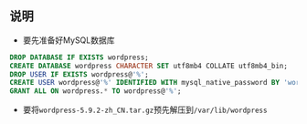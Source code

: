 ## 说明

* 要先准备好MySQL数据库

```sql
DROP DATABASE IF EXISTS wordpress;
CREATE DATABASE wordpress CHARACTER SET utf8mb4 COLLATE utf8mb4_bin;
DROP USER IF EXISTS wordpress@'%';
CREATE USER wordpress@'%' IDENTIFIED WITH mysql_native_password BY 'wordpress';
GRANT ALL ON wordpress.* TO wordpress@'%';
```

* 要将`wordpress-5.9.2-zh_CN.tar.gz`预先解压到`/var/lib/wordpress`
